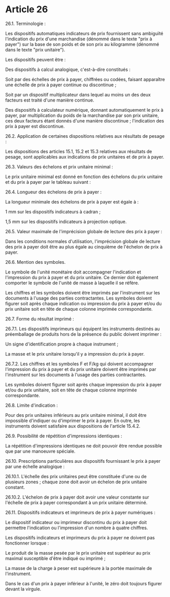 # Article 26

26.1. Terminologie :

Les dispositifs automatiques indicateurs de prix fournissent sans ambiguïté l'indication du prix d'une marchandise (dénommé dans le texte "prix à payer") sur la base de son poids et de son prix au kilogramme (dénommé dans le texte "prix unitaire").

Les dispositifs peuvent être :

Des dispositifs à calcul analogique, c'est-à-dire constitués :

Soit par des échelles de prix à payer, chiffrées ou codées, faisant apparaître une échelle de prix à payer continue ou discontinue ;

Soit par un dispositif multiplicateur dans lequel au moins un des deux facteurs est traité d'une manière continue.

Des dispositifs à calculateur numérique, donnant automatiquement le prix à payer, par multiplication du poids de la marchandise par son prix unitaire, ces deux facteurs étant donnés d'une manière discontinue ; l'indication des prix à payer est discontinue.

26.2. Application de certaines dispositions relatives aux résultats de pesage :

Les dispositions des articles 15.1, 15.2 et 15.3 relatives aux résultats de pesage, sont applicables aux indications de prix unitaires et de prix à payer.

26.3. Valeurs des échelons et prix unitaire minimal :

Le prix unitaire minimal est donné en fonction des échelons du prix unitaire et du prix à payer par le tableau suivant :

26.4. Longueur des échelons de prix à payer :

La longueur minimale des échelons de prix à payer est égale à :

1 mm sur les dispositifs indicateurs à cadran ;

1,5 mm sur les dispositifs indicateurs à projection optique.

26.5. Valeur maximale de l'imprécision globale de lecture des prix à payer :

Dans les conditions normales d'utilisation, l'imprécision globale de lecture des prix à payer doit être au plus égale au cinquième de l'échelon de prix à payer.

26.6. Mention des symboles.

Le symbole de l'unité monétaire doit accompagner l'indication et l'impression du prix à payer et du prix unitaire. Ce dernier doit également comporter le symbole de l'unité de masse à laquelle il se réfère.

Les chiffres et les symboles doivent être imprimés par l'instrument sur les documents à l'usage des parties contractantes. Les symboles doivent figurer soit après chaque indication ou impression du prix à payer et/ou du prix unitaire soit en tête de chaque colonne imprimée correspondante.

26.7. Forme du résultat imprimé :

26.7.1. Les dispositifs imprimeurs qui équipent les instruments destinés au préemballage de produits hors de la présence du public doivent imprimer :

Un signe d'identification propre à chaque instrument ;

La masse et le prix unitaire lorsqu'il y a impression du prix à payer.

26.7.2. Les chiffres et les symboles F et F/kg qui doivent accompagner l'impression du prix à payer et du prix unitaire doivent être imprimés par l'instrument sur les documents à l'usage des parties contractantes.

Les symboles doivent figurer soit après chaque impression du prix à payer et/ou du prix unitaire, soit en tête de chaque colonne imprimée correspondante.

26.8. Limite d'indication :

Pour des prix unitaires inférieurs au prix unitaire minimal, il doit être impossible d'indiquer ou d'imprimer le prix à payer. En outre, les instruments doivent satisfaire aux dispositions de l'article 15.4.2.

26.9. Possibilité de répétition d'impressions identiques :

La répétition d'impressions identiques ne doit pouvoir être rendue possible que par une manoeuvre spéciale.

26.10. Prescriptions particulières aux dispositifs fournissant le prix à payer par une échelle analogique :

26.10.1. L'échelle des prix unitaires peut être constituée d'une ou de plusieurs zones ; chaque zone doit avoir un échelon de prix unitaire constant.

26.10.2. L'échelon de prix à payer doit avoir une valeur constante sur l'échelle de prix à payer correspondant à un prix unitaire déterminé.

26.11. Dispositifs indicateurs et imprimeurs de prix à payer numériques :

Le dispositif indicateur ou imprimeur discontinu du prix à payer doit permettre l'indication ou l'impression d'un nombre à quatre chiffres.

Les dispositifs indicateurs et imprimeurs du prix à payer ne doivent pas fonctionner lorsque :

Le produit de la masse pesée par le prix unitaire est supérieur au prix maximal susceptible d'être indiqué ou imprimé ;

La masse de la charge à peser est supérieure à la portée maximale de l'instrument.

Dans le cas d'un prix à payer inférieur à l'unité, le zéro doit toujours figurer devant la virgule.
